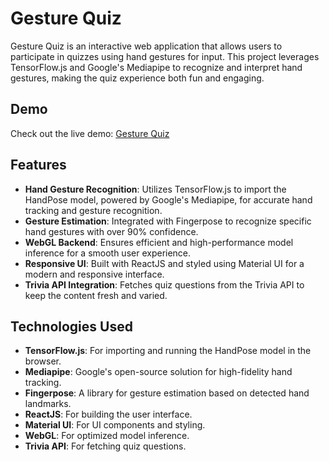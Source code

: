 # Gesture Quiz

Gesture Quiz is an interactive web application that allows users to participate in quizzes using hand gestures for input. This project leverages TensorFlow.js and Google's Mediapipe to recognize and interpret hand gestures, making the quiz experience both fun and engaging.

## Demo

Check out the live demo: [Gesture Quiz](https://gesturequiz.netlify.app/)

## Features

- **Hand Gesture Recognition**: Utilizes TensorFlow.js to import the HandPose model, powered by Google's Mediapipe, for accurate hand tracking and gesture recognition.
- **Gesture Estimation**: Integrated with Fingerpose to recognize specific hand gestures with over 90% confidence.
- **WebGL Backend**: Ensures efficient and high-performance model inference for a smooth user experience.
- **Responsive UI**: Built with ReactJS and styled using Material UI for a modern and responsive interface.
- **Trivia API Integration**: Fetches quiz questions from the Trivia API to keep the content fresh and varied.

## Technologies Used

- **TensorFlow.js**: For importing and running the HandPose model in the browser.
- **Mediapipe**: Google's open-source solution for high-fidelity hand tracking.
- **Fingerpose**: A library for gesture estimation based on detected hand landmarks.
- **ReactJS**: For building the user interface.
- **Material UI**: For UI components and styling.
- **WebGL**: For optimized model inference.
- **Trivia API**: For fetching quiz questions.

